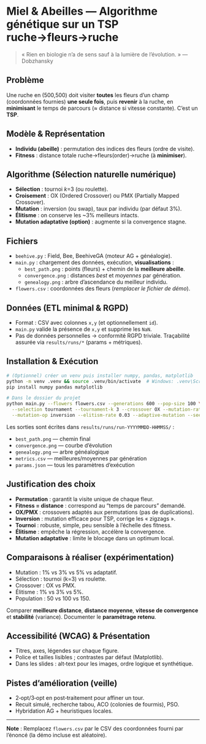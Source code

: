 
# Miel & Abeilles — Algorithme génétique sur un TSP ruche→fleurs→ruche

> « Rien en biologie n’a de sens sauf à la lumière de l’évolution. » — Dobzhansky

## Problème
Une ruche en (500,500) doit visiter **toutes** les fleurs d’un champ (coordonnées fournies) **une seule fois**, puis **revenir** à la ruche, en **minimisant** le temps de parcours (≈ distance si vitesse constante). C’est un **TSP**.

## Modèle & Représentation
- **Individu (abeille)** : permutation des indices des fleurs (ordre de visite).
- **Fitness** : distance totale ruche→fleurs(order)→ruche (à **minimiser**).

## Algorithme (Sélection naturelle numérique)
- **Sélection** : tournoi *k*=3 (ou roulette).
- **Croisement** : OX (Ordered Crossover) ou PMX (Partially Mapped Crossover).
- **Mutation** : inversion (ou swap), taux par individu (par défaut 3%).
- **Élitisme** : on conserve les ~3% meilleurs intacts.
- **Mutation adaptative (option)** : augmente si la convergence stagne.

## Fichiers
- `beehive.py` : Field, Bee, BeehiveGA (moteur AG + généalogie).
- `main.py` : chargement des données, exécution, **visualisations** :
  - `best_path.png` : points (fleurs) + chemin de la **meilleure abeille**.
  - `convergence.png` : distances *best* et *moyennes* par génération.
  - `genealogy.png` : arbre d’ascendance du meilleur individu.
- `flowers.csv` : coordonnées des fleurs (*remplacer le fichier de démo*).

## Données (ETL minimal & RGPD)
- Format : CSV avec colonnes `x,y` (et optionnellement `id`).
- `main.py` valide la présence de `x,y` et supprime les `NaN`.
- Pas de données personnelles → conformité RGPD triviale. Traçabilité assurée via `results/runs/*` (params + métriques).

## Installation & Exécution
```bash
# (Optionnel) créer un venv puis installer numpy, pandas, matplotlib
python -m venv .venv && source .venv/bin/activate  # Windows: .venv\Scripts\activate
pip install numpy pandas matplotlib

# Dans le dossier du projet
python main.py --flowers flowers.csv --generations 600 --pop-size 100 \
  --selection tournament --tournament-k 3 --crossover OX --mutation-rate 0.03 \
  --mutation-op inversion --elitism-rate 0.03 --adaptive-mutation --seed 42
```

Les sorties sont écrites dans `results/runs/run-YYYYMMDD-HHMMSS/` :
- `best_path.png` — chemin final
- `convergence.png` — courbe d’évolution
- `genealogy.png` — arbre généalogique
- `metrics.csv` — meilleures/moyennes par génération
- `params.json` — tous les paramètres d’exécution

## Justification des choix
- **Permutation** : garantit la visite unique de chaque fleur.
- **Fitness = distance** : correspond au “temps de parcours” demandé.
- **OX/PMX** : crossovers adaptés aux permutations (pas de duplications).
- **Inversion** : mutation efficace pour TSP, corrige les « zigzags ».
- **Tournoi** : robuste, simple, peu sensible à l’échelle des fitness.
- **Élitisme** : empêche la régression, accélère la convergence.
- **Mutation adaptative** : limite le blocage dans un optimum local.

## Comparaisons à réaliser (expérimentation)
- Mutation : 1% vs 3% vs 5% vs adaptatif.
- Sélection : tournoi (k=3) vs roulette.
- Crossover : OX vs PMX.
- Élitisme : 1% vs 3% vs 5%.
- Population : 50 vs 100 vs 150.

Comparer **meilleure distance**, **distance moyenne**, **vitesse de convergence** et **stabilité** (variance). Documenter le **paramétrage retenu**.

## Accessibilité (WCAG) & Présentation
- Titres, axes, légendes sur chaque figure.
- Police et tailles lisibles ; contrastes par défaut (Matplotlib).
- Dans les slides : alt‑text pour les images, ordre logique et synthétique.

## Pistes d’amélioration (veille)
- 2‑opt/3‑opt en post‑traitement pour affiner un tour.
- Recuit simulé, recherche tabou, ACO (colonies de fourmis), PSO.
- Hybridation AG + heuristiques locales.

---

**Note** : Remplacez `flowers.csv` par le CSV des coordonnées fourni par l’énoncé (la démo incluse est aléatoire).
